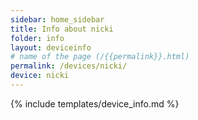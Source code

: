```yaml
---
sidebar: home_sidebar
title: Info about nicki
folder: info
layout: deviceinfo
# name of the page (/{{permalink}}.html)
permalink: /devices/nicki/
device: nicki
---
```

{% include templates/device_info.md %}
